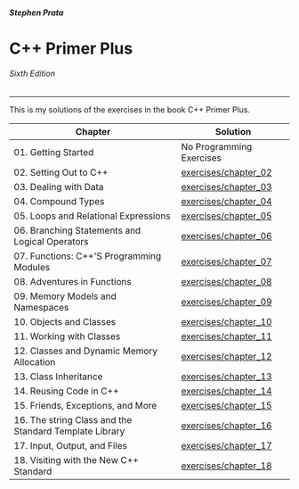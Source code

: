 ###### __Stephen Prata__

# C++ Primer Plus

###### _Sixth Edition_ 
--------------------------------------------------------------------------------

This is my solutions of the exercises in the book C++ Primer Plus.

| Chapter | Solution |
|---------|----------|
|01. Getting Started | No Programming Exercises |
|02. Setting Out to C++|[exercises/chapter_02](https://github.com/gr0mazeka/StephenPrata/tree/master/chapter_02)|
|03. Dealing with Data|[exercises/chapter_03](https://github.com/gr0mazeka/StephenPrata/tree/master/chapter_03)|
|04. Compound Types|[exercises/chapter_04](https://github.com/gr0mazeka/StephenPrata/tree/master/chapter_04)|
|05. Loops and Relational Expressions|[exercises/chapter_05](https://github.com/gr0mazeka/StephenPrata/tree/master/chapter_05)|
|06. Branching Statements and Logical Operators|[exercises/chapter_06](https://github.com/gr0mazeka/StephenPrata/tree/master/chapter_06)|
|07. Functions: C++'S Programming Modules|[exercises/chapter_07](https://github.com/gr0mazeka/StephenPrata/tree/master/chapter_07)|
|08. Adventures in Functions|[exercises/chapter_08](https://github.com/gr0mazeka/StephenPrata/tree/master/chapter_08)|
|09. Memory Models and Namespaces|[exercises/chapter_09](https://github.com/gr0mazeka/StephenPrata/tree/master/chapter_09)|
|10. Objects and Classes|[exercises/chapter_10](https://github.com/gr0mazeka/StephenPrata/tree/master/chapter_10)|
|11. Working with Classes|[exercises/chapter_11](https://github.com/gr0mazeka/StephenPrata/tree/master/chapter_11)|
|12. Classes and Dynamic Memory Allocation|[exercises/chapter_12](https://github.com/gr0mazeka/StephenPrata)|
|13. Class Inheritance|[exercises/chapter_13](https://github.com/gr0mazeka/StephenPrata)|
|14. Reusing Code in C++|[exercises/chapter_14](https://github.com/gr0mazeka/StephenPrata)|
|15. Friends, Exceptions, and More|[exercises/chapter_15](https://github.com/gr0mazeka/StephenPrata)|
|16. The string Class and the Standard Template Library|[exercises/chapter_16](https://github.com/gr0mazeka/StephenPrata)|
|17. Input, Output, and Files|[exercises/chapter_17](https://github.com/gr0mazeka/StephenPrata)|
|18. Visiting with the New C++ Standard|[exercises/chapter_18](https://github.com/gr0mazeka/StephenPrata)|
